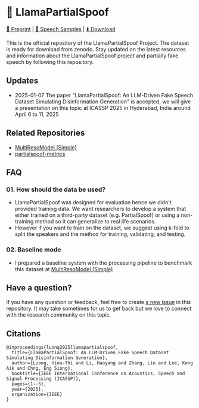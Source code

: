 # 🦙 LlamaPartialSpoof

[📄 Preprint](https://arxiv.org/abs/2409.14743) | [📢 Speech Samples](https://hieuthi.github.io/sample-LlamaPartialSpoof/) | [⬇️ Download](https://zenodo.org/records/14214149)

This is the official repository of the LlamaPartialSpoof Project. The dataset is ready for download from zenodo.
Stay updated on the latest resources and information about the LlamaPartialSpoof project and partially fake speech by following this repository.

## Updates
- 2025-01-07 The paper "LlamaPartialSpoof: An LLM-Driven Fake Speech Dataset Simulating Disinformation Generation" is accepted, we will give a presentation on this topic at ICASSP 2025 in Hyderabad, India around April 6 to 11, 2025

## Related Repositories
- [MultiResoModel (Simple)](https://github.com/hieuthi/MultiResoModel-Simple)
- [partialspoof-metrics](https://github.com/hieuthi/partialspoof-metrics)

## FAQ

### 01. How should the data be used?
- LlamaPartialSpoof was designed for evaluation hence we didn't provided training data. We want researchers to develop a system that either trained on a third-party dataset (e.g. PartialSpoof) or using a non-training method so it can generalize to real life scenarios.
- However if you want to train on the dataset, we suggest using k-fold to split the speakers and the method for training, validating, and testing.

### 02. Baseline mode
- I prepared a baseline system with the processing pipeline to benchmark this dataset at [MultiResoModel (Simple)](https://github.com/hieuthi/MultiResoModel-Simple)

## Have a question?
If you have any question or feedback, feel free to create [a new issue](https://github.com/hieuthi/LlamaPartialSpoof/issues) in this repository.
It may take sometimes for us to get back but we love to connect with the research community on this topic.


## Citations
```
@inproceedings{luong2025llamapartialspoof,
  title={LlamaPartialSpoof: An LLM-Driven Fake Speech Dataset Simulating Disinformation Generation},
  author={Luong, Hieu-Thi and Li, Haoyang and Zhang, Lin and Lee, Kong Aik and Chng, Eng Siong},
  booktitle={IEEE International Conference on Acoustics, Speech and Signal Processing (ICASSP)},
  pages={1--5},
  year={2025},
  organization={IEEE}
}
```
